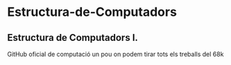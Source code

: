 # Estructura-de-Computadors
## Estructura de Computadors I. 

GitHub oficial de computació un pou on podem tirar tots els treballs del 68k
